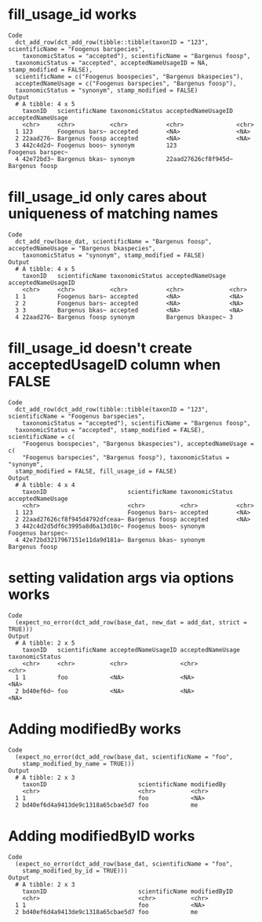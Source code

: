 # fill_usage_id works

    Code
      dct_add_row(dct_add_row(tibble::tibble(taxonID = "123", scientificName = "Foogenus barspecies",
        taxonomicStatus = "accepted"), scientificName = "Bargenus foosp",
      taxonomicStatus = "accepted", acceptedNameUsageID = NA, stamp_modified = FALSE),
      scientificName = c("Foogenus boospecies", "Bargenus bkaspecies"),
      acceptedNameUsage = c("Foogenus barspecies", "Bargenus foosp"),
      taxonomicStatus = "synonym", stamp_modified = FALSE)
    Output
      # A tibble: 4 x 5
        taxonID   scientificName taxonomicStatus acceptedNameUsageID acceptedNameUsage
        <chr>     <chr>          <chr>           <chr>               <chr>            
      1 123       Foogenus bars~ accepted        <NA>                <NA>             
      2 22aad276~ Bargenus foosp accepted        <NA>                <NA>             
      3 442c4d2d~ Foogenus boos~ synonym         123                 Foogenus barspec~
      4 42e72bd3~ Bargenus bkas~ synonym         22aad27626cf8f945d~ Bargenus foosp   

# fill_usage_id only cares about uniqueness of matching names

    Code
      dct_add_row(base_dat, scientificName = "Bargenus foosp", acceptedNameUsage = "Bargenus bkaspecies",
        taxonomicStatus = "synonym", stamp_modified = FALSE)
    Output
      # A tibble: 4 x 5
        taxonID   scientificName taxonomicStatus acceptedNameUsage acceptedNameUsageID
        <chr>     <chr>          <chr>           <chr>             <chr>              
      1 1         Foogenus bars~ accepted        <NA>              <NA>               
      2 2         Foogenus bars~ accepted        <NA>              <NA>               
      3 3         Bargenus bkas~ accepted        <NA>              <NA>               
      4 22aad276~ Bargenus foosp synonym         Bargenus bkaspec~ 3                  

# fill_usage_id doesn't create acceptedUsageID column when FALSE

    Code
      dct_add_row(dct_add_row(tibble::tibble(taxonID = "123", scientificName = "Foogenus barspecies",
        taxonomicStatus = "accepted"), scientificName = "Bargenus foosp",
      taxonomicStatus = "accepted", stamp_modified = FALSE), scientificName = c(
        "Foogenus boospecies", "Bargenus bkaspecies"), acceptedNameUsage = c(
        "Foogenus barspecies", "Bargenus foosp"), taxonomicStatus = "synonym",
      stamp_modified = FALSE, fill_usage_id = FALSE)
    Output
      # A tibble: 4 x 4
        taxonID                       scientificName taxonomicStatus acceptedNameUsage
        <chr>                         <chr>          <chr>           <chr>            
      1 123                           Foogenus bars~ accepted        <NA>             
      2 22aad27626cf8f945d4792dfceaa~ Bargenus foosp accepted        <NA>             
      3 442c4d2d5df6c3995a8d6a13d10c~ Foogenus boos~ synonym         Foogenus barspec~
      4 42e72bd3217967151e11da9d181a~ Bargenus bkas~ synonym         Bargenus foosp   

# setting validation args via options works

    Code
      (expect_no_error(dct_add_row(base_dat, new_dat = add_dat, strict = TRUE)))
    Output
      # A tibble: 2 x 5
        taxonID   scientificName acceptedNameUsageID acceptedNameUsage taxonomicStatus
        <chr>     <chr>          <chr>               <chr>             <chr>          
      1 1         foo            <NA>                <NA>              <NA>           
      2 bd40ef6d~ foo            <NA>                <NA>              <NA>           

# Adding modifiedBy works

    Code
      (expect_no_error(dct_add_row(base_dat, scientificName = "foo",
        stamp_modified_by_name = TRUE)))
    Output
      # A tibble: 2 x 3
        taxonID                          scientificName modifiedBy
        <chr>                            <chr>          <chr>     
      1 1                                foo            <NA>      
      2 bd40ef6d4a9413de9c1318a65cbae5d7 foo            me        

# Adding modifiedByID works

    Code
      (expect_no_error(dct_add_row(base_dat, scientificName = "foo",
        stamp_modified_by_id = TRUE)))
    Output
      # A tibble: 2 x 3
        taxonID                          scientificName modifiedByID
        <chr>                            <chr>          <chr>       
      1 1                                foo            <NA>        
      2 bd40ef6d4a9413de9c1318a65cbae5d7 foo            me          

